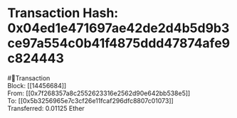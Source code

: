 
Transaction Hash: 0x04ed1e471697ae42de2d4b5d9b3ce97a554c0b41f4875ddd47874afe9c824443
====================================================================================
  
#💸Transaction  
Block: [[14456684]]  
From: [[0x7f268357a8c2552623316e2562d90e642bb538e5]]  
To: [[0x5b3256965e7c3cf26e11fcaf296dfc8807c01073]]  
Transferred: 0.01125 Ether